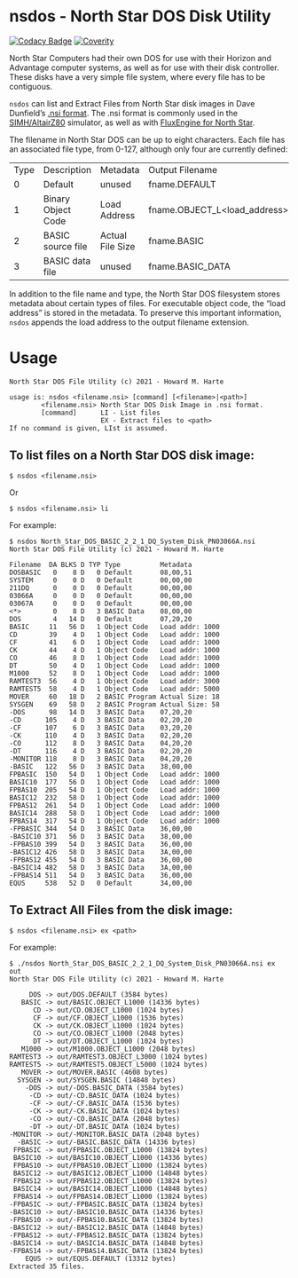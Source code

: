 # nsdos - North Star DOS Disk Utility

[![Codacy Badge](https://app.codacy.com/project/badge/Grade/3953578fd1654c26922d7115565afc6c)](https://www.codacy.com/gh/hharte/nsdos/dashboard?utm_source=github.com&amp;utm_medium=referral&amp;utm_content=hharte/nsdos&amp;utm_campaign=Badge_Grade)
[![Coverity](https://scan.coverity.com/projects/24659/badge.svg)](https://scan.coverity.com/projects/hharte-nsdos)

North Star Computers had their own DOS for use with their Horizon and Advantage computer systems, as well as for use with their disk controller.  These disks have a very simple file system, where every file has to be contiguous.

`nsdos` can list and Extract Files from North Star disk images in Dave Dunfield’s [.nsi format](http://dunfield.classiccmp.org/img/). The .nsi format is commonly used in the [SIMH/AltairZ80](https://schorn.ch/altair.html) simulator, as well as with [FluxEngine for North Star](https://github.com/hharte/fluxengine/tree/northstar).

The filename in North Star DOS can be up to eight characters.  Each file has an associated file type, from 0-127, although only four are currently defined:


<table>
  <tr>
   <td>Type
   </td>
   <td>Description
   </td>
   <td>Metadata
   </td>
   <td>Output Filename
   </td>
  </tr>
  <tr>
   <td>0
   </td>
   <td>Default
   </td>
   <td>unused
   </td>
   <td>fname.DEFAULT
   </td>
  </tr>
  <tr>
   <td>1
   </td>
   <td>Binary Object Code
   </td>
   <td>Load Address
   </td>
   <td>fname.OBJECT_L&lt;load_address>
   </td>
  </tr>
  <tr>
   <td>2
   </td>
   <td>BASIC source file
   </td>
   <td>Actual File Size
   </td>
   <td>fname.BASIC
   </td>
  </tr>
  <tr>
   <td>3
   </td>
   <td>BASIC data file
   </td>
   <td>unused
   </td>
   <td>fname.BASIC_DATA
   </td>
  </tr>
</table>


In addition to the file name and type, the North Star DOS filesystem stores metadata about certain types of files.  For executable object code, the “load address” is stored in the metadata.  To preserve this important information, `nsdos` appends the load address to the output filename extension.


# Usage


```
North Star DOS File Utility (c) 2021 - Howard M. Harte

usage is: nsdos <filename.nsi> [command] [<filename>|<path>]
        <filename.nsi> North Star DOS Disk Image in .nsi format.
        [command]      LI - List files
                       EX - Extract files to <path>
If no command is given, LIst is assumed.
```



## To list files on a North Star DOS disk image:


```
$ nsdos <filename.nsi>
```


Or


```
$ nsdos <filename.nsi> li
```


For example:


```
$ nsdos North_Star_DOS_BASIC_2_2_1_DQ_System_Disk_PN03066A.nsi
North Star DOS File Utility (c) 2021 - Howard M. Harte

Filename  DA BLKS D TYP Type          Metadata
DOSBASIC   0    8 D   0 Default       08,00,51
SYSTEM     0    0 D   0 Default       00,00,00
211DQ      0    0 D   0 Default       00,00,00
03066A     0    0 D   0 Default       00,00,00
03067A     0    0 D   0 Default       00,00,00
<*>        0    8 D   3 BASIC Data    08,00,00
DOS        4   14 D   0 Default       07,20,20
BASIC     11   56 D   1 Object Code   Load addr: 1000
CD        39    4 D   1 Object Code   Load addr: 1000
CF        41    6 D   1 Object Code   Load addr: 1000
CK        44    4 D   1 Object Code   Load addr: 1000
CO        46    8 D   1 Object Code   Load addr: 1000
DT        50    4 D   1 Object Code   Load addr: 1000
M1000     52    8 D   1 Object Code   Load addr: 1000
RAMTEST3  56    4 D   1 Object Code   Load addr: 3000
RAMTEST5  58    4 D   1 Object Code   Load addr: 5000
MOVER     60   18 D   2 BASIC Program Actual Size: 18
SYSGEN    69   58 D   2 BASIC Program Actual Size: 58
-DOS      98   14 D   3 BASIC Data    07,20,20
-CD      105    4 D   3 BASIC Data    02,20,20
-CF      107    6 D   3 BASIC Data    03,20,20
-CK      110    4 D   3 BASIC Data    02,20,20
-CO      112    8 D   3 BASIC Data    04,20,20
-DT      116    4 D   3 BASIC Data    02,20,20
-MONITOR 118    8 D   3 BASIC Data    04,20,20
-BASIC   122   56 D   3 BASIC Data    38,00,00
FPBASIC  150   54 D   1 Object Code   Load addr: 1000
BASIC10  177   56 D   1 Object Code   Load addr: 1000
FPBAS10  205   54 D   1 Object Code   Load addr: 1000
BASIC12  232   58 D   1 Object Code   Load addr: 1000
FPBAS12  261   54 D   1 Object Code   Load addr: 1000
BASIC14  288   58 D   1 Object Code   Load addr: 1000
FPBAS14  317   54 D   1 Object Code   Load addr: 1000
-FPBASIC 344   54 D   3 BASIC Data    36,00,00
-BASIC10 371   56 D   3 BASIC Data    38,00,00
-FPBAS10 399   54 D   3 BASIC Data    36,00,00
-BASIC12 426   58 D   3 BASIC Data    3A,00,00
-FPBAS12 455   54 D   3 BASIC Data    36,00,00
-BASIC14 482   58 D   3 BASIC Data    3A,00,00
-FPBAS14 511   54 D   3 BASIC Data    36,00,00
EQUS     538   52 D   0 Default       34,00,00
```



## To Extract All Files from the disk image:


```
$ nsdos <filename.nsi> ex <path>
```


For example:


```
$ ./nsdos North_Star_DOS_BASIC_2_2_1_DQ_System_Disk_PN03066A.nsi ex out
North Star DOS File Utility (c) 2021 - Howard M. Harte

     DOS -> out/DOS.DEFAULT (3584 bytes)
   BASIC -> out/BASIC.OBJECT_L1000 (14336 bytes)
      CD -> out/CD.OBJECT_L1000 (1024 bytes)
      CF -> out/CF.OBJECT_L1000 (1536 bytes)
      CK -> out/CK.OBJECT_L1000 (1024 bytes)
      CO -> out/CO.OBJECT_L1000 (2048 bytes)
      DT -> out/DT.OBJECT_L1000 (1024 bytes)
   M1000 -> out/M1000.OBJECT_L1000 (2048 bytes)
RAMTEST3 -> out/RAMTEST3.OBJECT_L3000 (1024 bytes)
RAMTEST5 -> out/RAMTEST5.OBJECT_L5000 (1024 bytes)
   MOVER -> out/MOVER.BASIC (4608 bytes)
  SYSGEN -> out/SYSGEN.BASIC (14848 bytes)
    -DOS -> out/-DOS.BASIC_DATA (3584 bytes)
     -CD -> out/-CD.BASIC_DATA (1024 bytes)
     -CF -> out/-CF.BASIC_DATA (1536 bytes)
     -CK -> out/-CK.BASIC_DATA (1024 bytes)
     -CO -> out/-CO.BASIC_DATA (2048 bytes)
     -DT -> out/-DT.BASIC_DATA (1024 bytes)
-MONITOR -> out/-MONITOR.BASIC_DATA (2048 bytes)
  -BASIC -> out/-BASIC.BASIC_DATA (14336 bytes)
 FPBASIC -> out/FPBASIC.OBJECT_L1000 (13824 bytes)
 BASIC10 -> out/BASIC10.OBJECT_L1000 (14336 bytes)
 FPBAS10 -> out/FPBAS10.OBJECT_L1000 (13824 bytes)
 BASIC12 -> out/BASIC12.OBJECT_L1000 (14848 bytes)
 FPBAS12 -> out/FPBAS12.OBJECT_L1000 (13824 bytes)
 BASIC14 -> out/BASIC14.OBJECT_L1000 (14848 bytes)
 FPBAS14 -> out/FPBAS14.OBJECT_L1000 (13824 bytes)
-FPBASIC -> out/-FPBASIC.BASIC_DATA (13824 bytes)
-BASIC10 -> out/-BASIC10.BASIC_DATA (14336 bytes)
-FPBAS10 -> out/-FPBAS10.BASIC_DATA (13824 bytes)
-BASIC12 -> out/-BASIC12.BASIC_DATA (14848 bytes)
-FPBAS12 -> out/-FPBAS12.BASIC_DATA (13824 bytes)
-BASIC14 -> out/-BASIC14.BASIC_DATA (14848 bytes)
-FPBAS14 -> out/-FPBAS14.BASIC_DATA (13824 bytes)
    EQUS -> out/EQUS.DEFAULT (13312 bytes)
Extracted 35 files.
